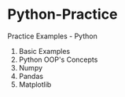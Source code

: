 # Python-Practice
Practice Examples - Python
1. Basic Examples
2. Python OOP's Concepts
3. Numpy
4. Pandas
5. Matplotlib
